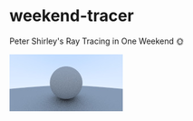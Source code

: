 # weekend-tracer
Peter Shirley's Ray Tracing in One Weekend 🌞

![first-image](images/first-trace-gamma.jpg)